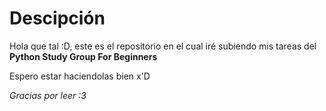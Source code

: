 # Descipción

Hola que tal :D, este es el repositorio en el cual iré subiendo mis tareas del **Python Study Group For Beginners**

Espero estar haciendolas bien x'D

*Gracias por leer :3*
